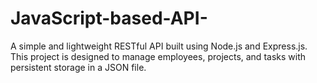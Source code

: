 # JavaScript-based-API-
A simple and lightweight RESTful API built using Node.js and Express.js. This project is designed to manage employees, projects, and tasks with persistent storage in a JSON file.
